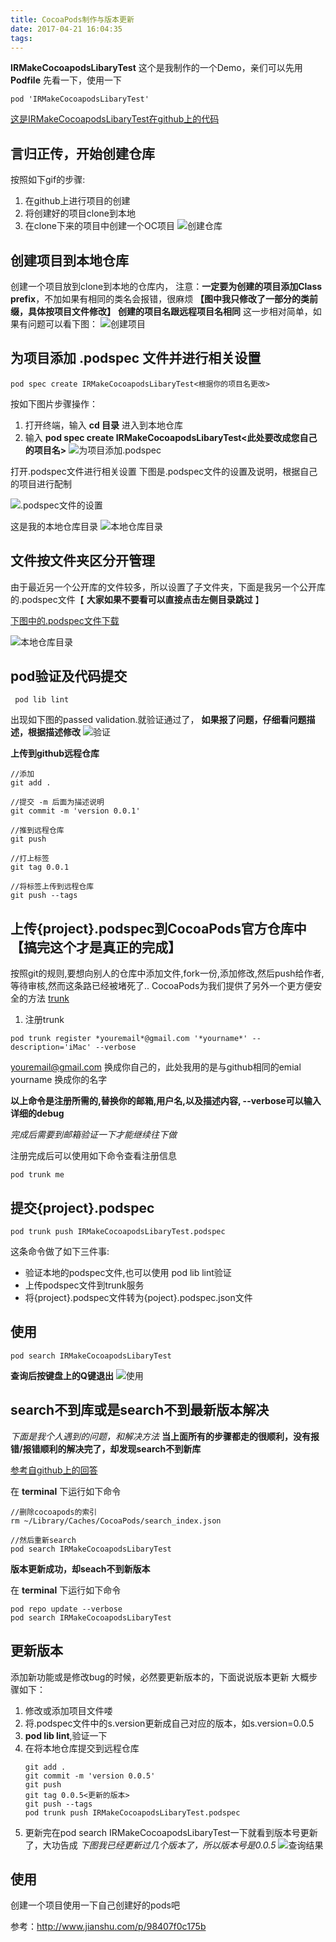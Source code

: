 ```yaml
---
title: CocoaPods制作与版本更新
date: 2017-04-21 16:04:35
tags:
---
```


**IRMakeCocoapodsLibaryTest** 这个是我制作的一个Demo，亲们可以先用 **Podfile** 先看一下，使用一下
```
pod 'IRMakeCocoapodsLibaryTest'
```
[这是IRMakeCocoapodsLibaryTest在github上的代码](https://github.com/IrenaChou/IRMakeCocoapodsLibaryTest)

言归正传，开始创建仓库
---
按照如下gif的步骤:
  1.  在github上进行项目的创建
  2.  将创建好的项目clone到本地
  3.  在clone下来的项目中创建一个OC项目
![创建仓库](http://7xrirn.com1.z0.glb.clouddn.com/CocoaPods_1.gif)

<!-- more -->

创建项目到本地仓库
---
创建一个项目放到clone到本地的仓库内， 注意：**一定要为创建的项目添加Class prefix**，不加如果有相同的类名会报错，很麻烦 **【图中我只修改了一部分的类前缀，具体按项目文件修改】**
**创建的项目名跟远程项目名相同**
这一步相对简单，如果有问题可以看下图：
![创建项目](http://7xrirn.com1.z0.glb.clouddn.com/CocoaPods_2.gif)


为项目添加 **.podspec** 文件并进行相关设置
---
```
pod spec create IRMakeCocoapodsLibaryTest<根据你的项目名更改>
```
按如下图片步骤操作：
  1.  打开终端，输入 **cd 目录** 进入到本地仓库
  2.  输入 **pod spec create IRMakeCocoapodsLibaryTest<此处要改成您自己的项目名>**
![为项目添加.podspec](http://7xrirn.com1.z0.glb.clouddn.com/CocoaPods_3.png)

打开.podspec文件进行相关设置
下图是.podspec文件的设置及说明，根据自己的项目进行配制

![.podspec文件的设置](http://7xrirn.com1.z0.glb.clouddn.com/CocoaPods_4.png)

这是我的本地仓库目录
![本地仓库目录](http://7xrirn.com1.z0.glb.clouddn.com/CocoaPods_5.png)

文件按文件夹区分开管理
----
由于最近另一个公开库的文件较多，所以设置了子文件夹，下面是我另一个公开库的.podspec文件【 **大家如果不要看可以直接点击左侧目录跳过** 】

[下图中的.podspec文件下载](https://github.com/IrenaChou/podspec.Appraisals)

![本地仓库目录](http://7xrirn.com1.z0.glb.clouddn.com/CocoaPods_51.png)


pod验证及代码提交
---
```
 pod lib lint
```
出现如下图的passed validation.就验证通过了， **如果报了问题，仔细看问题描述，根据描述修改**
![验证](http://7xrirn.com1.z0.glb.clouddn.com/CocoaPods_6.png)

**上传到github远程仓库**
```
//添加
git add .

//提交 -m 后面为描述说明
git commit -m 'version 0.0.1'

//推到远程仓库
git push

//打上标签
git tag 0.0.1

//将标签上传到远程仓库
git push --tags
```


上传{project}.podspec到CocoaPods官方仓库中【搞完这个才是真正的完成】
----
按照git的规则,要想向别人的仓库中添加文件,fork一份,添加修改,然后push给作者,等待审核,然而这条路已经被堵死了..
CocoaPods为我们提供了另外一个更方便安全的方法 [trunk](http://blog.cocoapods.org/CocoaPods-Trunk/#transition)

1. 注册trunk
```
pod trunk register *youremail*@gmail.com '*yourname*' --description='iMac' --verbose
```
youremail@gmail.com 换成你自己的，此处我用的是与github相同的emial
yourname 换成你的名字

**以上命令是注册所需的,替换你的邮箱,用户名,以及描述内容, --verbose可以输入详细的debug**

*完成后需要到邮箱验证一下才能继续往下做*

注册完成后可以使用如下命令查看注册信息
```
pod trunk me
```

提交{project}.podspec
---
```
pod trunk push IRMakeCocoapodsLibaryTest.podspec
```
这条命令做了如下三件事:
  * 验证本地的podspec文件,也可以使用 pod lib lint验证
  * 上传podspec文件到trunk服务
  * 将{project}.podspec文件转为{poject}.podspec.json文件

使用
---
```
pod search IRMakeCocoapodsLibaryTest
```
**查询后按键盘上的Q键退出**
![使用](http://7xrirn.com1.z0.glb.clouddn.com/CocoaPods_7.png)


search不到库或是search不到最新版本解决
---
*下面是我个人遇到的问题，和解决方法*
**当上面所有的步骤都走的很顺利，没有报错/报错顺利的解决完了，却发现search不到新库**

[参考自github上的回答](https://github.com/CocoaPods/CocoaPods/issues/4865)

在 **terminal** 下运行如下命令
```
//删除cocoapods的索引
rm ~/Library/Caches/CocoaPods/search_index.json

//然后重新search
pod search IRMakeCocoapodsLibaryTest
```

**版本更新成功，却seach不到新版本**

在 **terminal** 下运行如下命令
```
pod repo update --verbose
pod search IRMakeCocoapodsLibaryTest
```



更新版本
---
添加新功能或是修改bug的时候，必然要更新版本的，下面说说版本更新
大概步骤如下：
  1.  修改或添加项目文件喽
  2.  将.podspec文件中的s.version更新成自己对应的版本，如s.version=0.0.5
  3.  **pod lib lint**,验证一下
  4.  在将本地仓库提交到远程仓库
      ```
      git add .
      git commit -m 'version 0.0.5'
      git push
      git tag 0.0.5<更新的版本>
      git push --tags
      pod trunk push IRMakeCocoapodsLibaryTest.podspec
      ```
  5.  更新完在pod search IRMakeCocoapodsLibaryTest一下就看到版本号更新了，大功告成
  *下图我已经更新过几个版本了，所以版本号是0.0.5*
  ![查询结果](http://7xrirn.com1.z0.glb.clouddn.com/CocoaPods_8.png)


  使用
  ---
  创建一个项目使用一下自己创建好的pods吧


参考：http://www.jianshu.com/p/98407f0c175b

